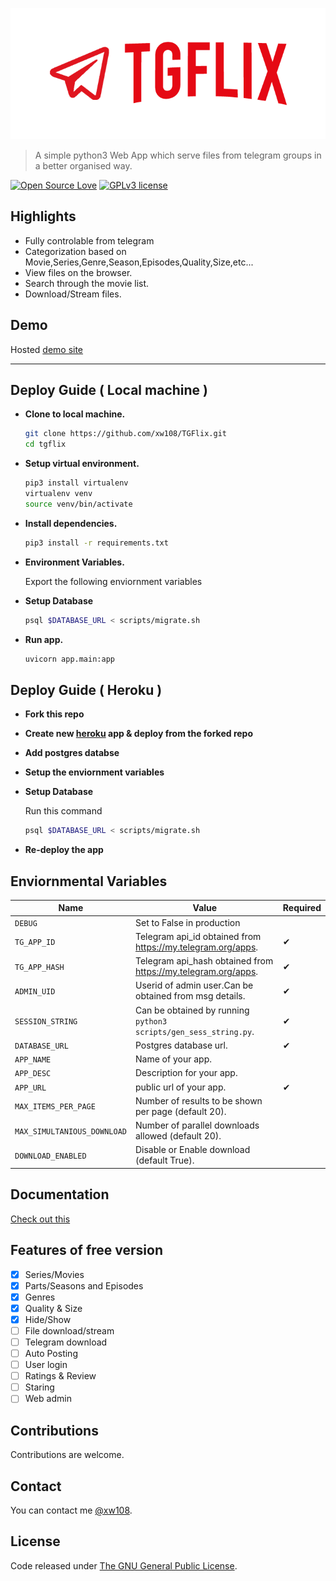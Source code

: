 [![tgflix](app/static/img/app.png)](https://github.com/xw108/TGFlix.git)
> A simple python3 Web App which serve files from telegram groups in a better organised way.

[![Open Source Love](https://badges.frapsoft.com/os/v1/open-source.png?v=103)](.)  [![GPLv3 license](https://img.shields.io/badge/License-GPLv3-blue.svg)](LICENSE)

## Highlights

* Fully controlable from telegram
* Categorization based on Movie,Series,Genre,Season,Episodes,Quality,Size,etc...
* View files on the browser.
* Search through the movie list.
* Download/Stream files.

## Demo

Hosted [demo site](https://tgflix.herokuapp.com/)

-----------

## Deploy Guide ( Local machine )

* **Clone to local machine.**

    ``` bash
    git clone https://github.com/xw108/TGFlix.git
    cd tgflix
    ```

* **Setup virtual environment.**

    ``` bash
    pip3 install virtualenv
    virtualenv venv
    source venv/bin/activate
    ```

* **Install dependencies.**

    ``` bash
    pip3 install -r requirements.txt
    ```

* **Environment Variables.**

    Export the following enviornment variables


* **Setup Database**

    ``` bash
    psql $DATABASE_URL < scripts/migrate.sh
    ```

* **Run app.**

    ``` bash
    uvicorn app.main:app
    ```

## Deploy Guide ( Heroku )

* **Fork this repo**
* **Create new [heroku](https://www.heroku.com) app & deploy from the forked repo**
* **Add postgres databse**
* **Setup the enviornment variables**
* **Setup Database**

    Run this command

    ``` bash
    psql $DATABASE_URL < scripts/migrate.sh
    ```
* **Re-deploy the app**


## Enviornmental Variables
| Name | Value | Required
|------------- | ------------- | -------------
| `DEBUG` | Set to False in production |
| `TG_APP_ID` | Telegram api_id obtained from <https://my.telegram.org/apps>.|✔
| `TG_APP_HASH` | Telegram api_hash obtained from <https://my.telegram.org/apps>.|✔
| `ADMIN_UID` | Userid of admin user.Can be obtained from msg details.|✔
| `SESSION_STRING` | Can be obtained by running `python3 scripts/gen_sess_string.py`.|✔
| `DATABASE_URL` | Postgres database url.|✔
| `APP_NAME` | Name of your app.
| `APP_DESC` | Description for your app.
| `APP_URL` | public url of your app.|✔
| `MAX_ITEMS_PER_PAGE` | Number of results to be shown per page (default 20).
| `MAX_SIMULTANIOUS_DOWNLOAD` | Number of parallel downloads allowed (default 20).
| `DOWNLOAD_ENABLED` | Disable or Enable download (default True).

## Documentation

[Check out this](docs.md)

## Features of free version

- [x] Series/Movies
- [x] Parts/Seasons and Episodes
- [x] Genres
- [x] Quality & Size
- [x] Hide/Show
- [ ] File download/stream
- [ ] Telegram download
- [ ] Auto Posting
- [ ] User login
- [ ] Ratings & Review
- [ ] Staring
- [ ] Web admin

## Contributions

Contributions are welcome.

## Contact

You can contact me [@xw108](https://tx.me/xw108).

## License

Code released under [The GNU General Public License](LICENSE).